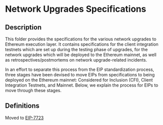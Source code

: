 # Network Upgrades Specifications

## Description

This folder provides the specifications for the various network upgrades to Ethereum execution layer. It contains specifications for the client integration testnets which are set up during the testing phase of upgrades, for the network upgrades which will be deployed to the Ethereum mainnet, as well as retrospectives/postmortems on network upgrade-related incidents.

In an effort to separate this process from the EIP standardization process, three stages have been devised to move EIPs from specifications to being deployed on the Ethereum mainnet: Considered for Inclusion (CFI), Client Integration Testnets, and Mainnet. Below, we explain the process for EIPs to move through these stages.

## Definitions

Moved to [EIP-7723](https://eips.ethereum.org/EIPS/eip-7723)
